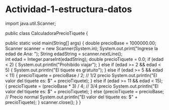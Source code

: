 # Actividad-1-estructura-datos
import java.util.Scanner;

public class CalculadoraPrecioTiquete {

public static void main(String[] args) {
double precioBase = 1000000.00;
Scanner scanner = new Scanner(System.in);
System.out.print("Ingrese la edad de Ana: ");
String edadString = scanner.nextLine();  
int edad = Integer.parseInt(edadString);
double precioTiquete = 0.0;
if (edad < 2) {
System.out.println("Prohibido viajar");
} else if (edad >= 2 && edad < 5)
 {
System.out.println("El tiquete es gratuito");
} else if (edad >= 5 && edad < 11)
{
 precioTiquete = precioBase / 2;  // 1/2 precio
System.out.println("El valor del tiquete es: $" + precioTiquete);
} else if (edad >= 11 && edad < 15); 
{
precioTiquete = (precioBase * 3) / 4;  // 3/4 precio
System.out.println("El valor del tiquete es: $" + precioTiquete);
} else {precioTiquete = precioBase;  // Precio normal
System.out.println("El valor del tiquete es: $" + precioTiquete);
}
scanner.close();
}
}
